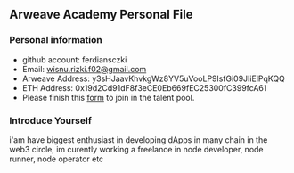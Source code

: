 ## Arweave Academy Personal File

### Personal information

- github account: ferdiansczki
- Email: wisnu.rizki.f02@gmail.com
- Arweave Address: y3sHJaavKhvkgWz8YV5uVooLP9lsfGi09JIiElPqKQQ
- ETH Address: 0x19d2Cd91dF8f3eCE0Eb669fEC25300fC399fcA61
- Please finish this [form](https://docs.google.com/forms/d/e/1FAIpQLSfWA5fIIcBgmRppm3jNz5vmf9Mai_QMVil-2pO4r7YKn_Zhtw/viewform?usp=sf_link) to join in the talent pool.

### Introduce Yourself
 i'am have biggest enthusiast in developing dApps in many chain in the web3 circle, im curently working a freelance in node developer, node runner, node operator etc
